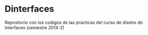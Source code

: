 Dinterfaces
===========

Repositorio con los codigos de las practicas del curso de diseño de Interfaces (semestre 2014-2)
